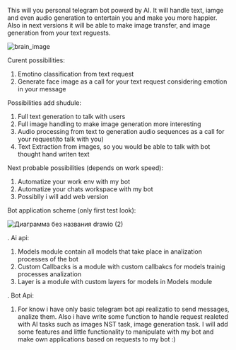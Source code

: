 This will you personal telegram bot powerd by AI. It will handle text, iamge and even audio generation to entertain you and make you more happier.
Also in next versions it will be able to make image transfer, and image generation from your text reguests.

![brain_image](https://github.com/user-attachments/assets/214d99b9-8f9d-4c04-af72-bd1a536e2c06)

Curent possibilities: 
  1. Emotino classification from text request
  2. Generate face image as a call for your text request considering emotion in your message

Possibilities add shudule:
  1. Full text generation to talk with users
  2. Full image handling to make image generation more interesting
  3. Audio processing from text to generation audio sequences as a call for your request(to talk with you)
  4. Text Extraction from images, so you would be able to talk with bot thought hand writen text

Next probable possibilities (depends on work speed):
  1. Automatize your work env with my bot
  2. Automatize your chats workspace with my bot
  3. Possiblly i will add web version

Bot application scheme (only first test look):

![Диаграмма без названия drawio (2)](https://github.com/user-attachments/assets/6c987593-6648-4e0d-a7c6-647d7f22f973)

. Ai api:
  1. Models module contain all models that take place in analization processes of the bot
  2. Custom Callbacks is a module with custom callbakcs for models trainig processes analization 
  3. Layer is a module with custom layers for models in Models module 

. Bot Api:
  1. For know i have only basic telegram bot api realizatio to send messages, analize them. Also i have write some function to handle request realeted with AI tasks
    such as images NST task, image generation task. I will add some features and little functionality to manipulate with my bot and make own applications based on 
    requests to my bot :)


